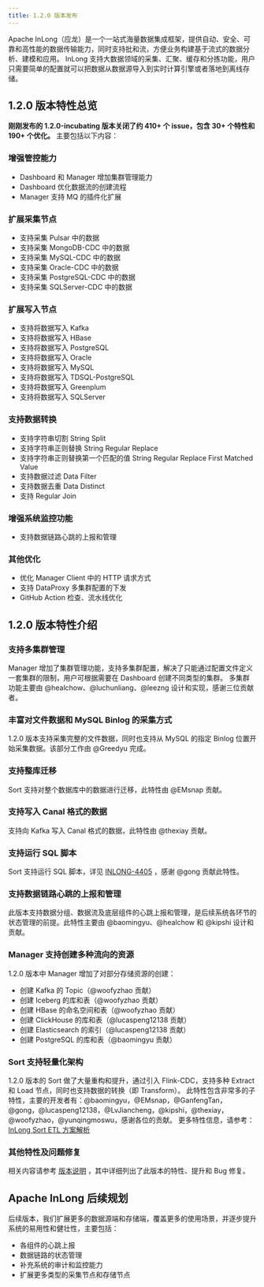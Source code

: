 ```yaml
---
title: 1.2.0 版本发布
---
```


Apache InLong（应龙）是一个一站式海量数据集成框架，提供自动、安全、可靠和高性能的数据传输能力，同时支持批和流，方便业务构建基于流式的数据分析、建模和应用。
InLong 支持大数据领域的采集、汇聚、缓存和分拣功能，用户只需要简单的配置就可以把数据从数据源导入到实时计算引擎或者落地到离线存储。

## 1.2.0 版本特性总览
**刚刚发布的 1.2.0-incubating 版本关闭了约 410+ 个 issue，包含 30+ 个特性和 190+ 个优化。**
主要包括以下内容：

### 增强管控能力
- Dashboard 和 Manager 增加集群管理能力
- Dashboard 优化数据流的创建流程
- Manager 支持 MQ 的插件化扩展

### 扩展采集节点
- 支持采集 Pulsar 中的数据
- 支持采集 MongoDB-CDC 中的数据
- 支持采集 MySQL-CDC 中的数据
- 支持采集 Oracle-CDC 中的数据
- 支持采集 PostgreSQL-CDC 中的数据
- 支持采集 SQLServer-CDC 中的数据

### 扩展写入节点
- 支持将数据写入 Kafka
- 支持将数据写入 HBase
- 支持将数据写入 PostgreSQL
- 支持将数据写入 Oracle
- 支持将数据写入 MySQL
- 支持将数据写入 TDSQL-PostgreSQL
- 支持将数据写入 Greenplum
- 支持将数据写入 SQLServer

### 支持数据转换
- 支持字符串切割 String Split
- 支持字符串正则替换 String Regular Replace
- 支持字符串正则替换第一个匹配的值 String Regular Replace First Matched Value
- 支持数据过滤 Data Filter
- 支持数据去重 Data Distinct
- 支持 Regular Join

### 增强系统监控功能
- 支持数据链路心跳的上报和管理

### 其他优化
- 优化 Manager Client 中的 HTTP 请求方式
- 支持 DataProxy 多集群配置的下发
- GitHub Action 检查、流水线优化

## 1.2.0 版本特性介绍

### 支持多集群管理
Manager 增加了集群管理功能，支持多集群配置，解决了只能通过配置文件定义一套集群的限制，用户可根据需要在 Dashboard 创建不同类型的集群。
多集群功能主要由 @healchow、@luchunliang、@leezng 设计和实现，感谢三位贡献者。

### 丰富对文件数据和 MySQL Binlog 的采集方式
1.2.0 版本支持采集完整的文件数据，同时也支持从 MySQL 的指定 Binlog 位置开始采集数据。该部分工作由 @Greedyu 完成。

### 支持整库迁移
Sort 支持对整个数据库中的数据进行迁移，此特性由 @EMsnap 贡献。

### 支持写入 Canal 格式的数据
支持向 Kafka 写入 Canal 格式的数据，此特性由 @thexiay 贡献。

### 支持运行 SQL 脚本
Sort 支持运行 SQL 脚本，详见 [INLONG-4405](https://github.com/apache/inlong/issues/4405) ，感谢 @gong 贡献此特性。

### 支持数据链路心跳的上报和管理
此版本支持数据分组、数据流及底层组件的心跳上报和管理，是后续系统各环节的状态管理的前提。此特性主要由 @baomingyu、@healchow 和 @kipshi 设计和贡献。

### Manager 支持创建多种流向的资源
1.2.0 版本中 Manager 增加了对部分存储资源的创建：

- 创建 Kafka 的 Topic（@woofyzhao 贡献）
- 创建 Iceberg 的库和表（@woofyzhao 贡献）
- 创建 HBase 的命名空间和表（@woofyzhao 贡献）
- 创建 ClickHouse 的库和表（@lucaspeng12138 贡献）
- 创建 Elasticsearch 的索引（@lucaspeng12138 贡献）
- 创建 PostgreSQL 的库和表（@baomingyu 贡献）

### Sort 支持轻量化架构
1.2.0 版本的 Sort 做了大量重构和提升，通过引入 Flink-CDC，支持多种 Extract 和 Load 节点，同时也支持数据的转换（即 Transform）。
此特性包含非常多的子特性，主要的开发者有：@baomingyu，@EMsnap，@GanfengTan，@gong，@lucaspeng12138，@LvJiancheng，@kipshi，@thexiay，@woofyzhao，@yunqingmoswu，感谢各位的贡献。
更多特性信息，请参考：[InLong Sort ETL 方案解析](2022-06-16-inlong-sort-etl_ch.md)

### 其他特性及问题修复
相关内容请参考 [版本说明](https://github.com/apache/inlong/blob/master/CHANGES.md) ，其中详细列出了此版本的特性、提升和 Bug 修复。

## Apache InLong 后续规划
后续版本，我们扩展更多的数据源端和存储端，覆盖更多的使用场景，并逐步提升系统的易用性和健壮性，主要包括：
- 各组件的心跳上报
- 数据链路的状态管理
- 补充系统的审计和监控能力
- 扩展更多类型的采集节点和存储节点
